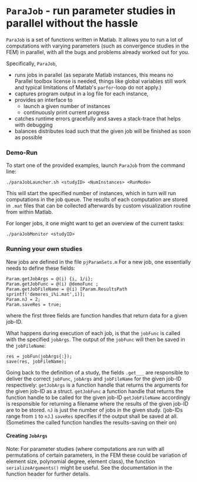 # `ParaJob` - run parameter studies in parallel without the hassle

`ParaJob` is a set of functions written in Matlab. It allows you to run a lot of computations with varying parameters (such as convergence studies in the FEM) in parallel, with all the bugs and problems already worked out for you. 

Specifically, `ParaJob`,
  - runs jobs in parallel (as separate Matlab instances, this means no Parallel
  toolbox license is needed, things like global variables still work and typical 
  limitations of Matlab's `parfor`-loop do not apply.)
  - captures program output in a log file for each instance,
  - provides an interface to 
    - launch a given number of instances
    - continuously print current progress
  - catches runtime errors gracefully and saves a stack-trace that helps with debugging 
  - balances distributes load such that the given job will be finished as soon as possible


### Demo-Run

To start one of the provided examples, launch `ParaJob` from the command line:
````
./paraJobLauncher.sh <studyID> <NumInstances> <RunMode> 
````
This will start the specified number of instances, which in turn will run computations in the job queue. The results of each computation are stored in `.mat` files that can be collected afterwards by custom visualization routine from within Matlab.

For longer jobs, it one might want to get an overview of the current tasks:
````
./paraJobMonitor <studyID>
````

### Running your own studies

New jobs are defined in the file `pjParamSets.m` For a new job, one essentially needs to define these fields:
````
Param.getJobArgs = @(i) {i, 1/i};
Param.getJobFunc = @(i) @demoFunc ;
Param.getJobFileName = @(i) [Param.ResultsPath sprintf('demores_i%i.mat',i)];
Param.nJ = 2;
Param.saveRes = true;
````
where the first three fields are function handles that return data for a given job-ID.

What happens during execution of each job, is that the `jobFunc` is called with the specified `jobArgs`. The output of the `jobFunc` will then be saved in the `jobFileName`:
````
res = jobFun(jobArgs{:});
save(res, jobFileName);
````

Going back to the definition of a study, the fields `.get___` are responsible  to deliver the correct `jobFunc`, `jobArgs` and `jobFileName` for the given 
job-ID respectively:
`getJobArgs` is a function handle that returns the arguments for the given job-ID as a struct.
`getJobFunc` a function handle that returns the function handle to be called for the given job-ID
`getJobFileName` accordingly is responsible for returning a filename where the results of the given job-ID are to be stored.
`nJ` is just the number of jobs in the given study. (job-IDs range from `1` to `nJ`.)
`saveRes` specifies if the output shall be saved at all. (Sometimes the called function handles the results-saving on their on)


#### Creating `JobArgs`
Note: For parameter studies (where computations are run with all permutations of certain parameters, in the FEM these could be variation of element size, polynomial degree, element class), the function `serializeArguments()` might be useful. See the documentation in the function header for further details.







